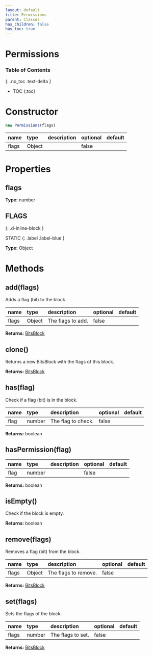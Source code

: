```yaml
---
layout: default
title: Permissions
parent: Classes
has_children: false
has_toc: true
---
```


# Permissions
### Table of Contents
{: .no_toc .text-delta }

- TOC
{:toc}
# Constructor
```js
new Permissions(flags)
```
| name | type | description | optional | default |
|:-----|:-----|:------------|:---------|:--------|
| flags | Object |  | false |  |

# Properties
## flags
**Type:** number

## FLAGS
{: .d-inline-block }

STATIC
{: .label .label-blue }

**Type:** Object

# Methods
## add(flags)
Adds a flag (bit) to the block.

| name | type | description | optional | default |
|:-----|:-----|:------------|:---------|:--------|
| flags | Object | The flags to add. | false |  |

**Returns:** [BitsBlock](classes/BitsBlock)

## clone()
Returns a new BitsBlock with the flags of this
block.

**Returns:** [BitsBlock](classes/BitsBlock)

## has(flag)
Check if a flag (bit) is in the block.

| name | type | description | optional | default |
|:-----|:-----|:------------|:---------|:--------|
| flag | number | The flag to check. | false |  |

**Returns:** boolean

## hasPermission(flag)
| name | type | description | optional | default |
|:-----|:-----|:------------|:---------|:--------|
| flag | number |  | false |  |

**Returns:** boolean

## isEmpty()
Check if the block is empty.

**Returns:** boolean

## remove(flags)
Removes a flag (bit) from the block.

| name | type | description | optional | default |
|:-----|:-----|:------------|:---------|:--------|
| flags | Object | The flags to remove. | false |  |

**Returns:** [BitsBlock](classes/BitsBlock)

## set(flags)
Sets the flags of the block.

| name | type | description | optional | default |
|:-----|:-----|:------------|:---------|:--------|
| flags | number | The flags to set. | false |  |

**Returns:** [BitsBlock](classes/BitsBlock)

